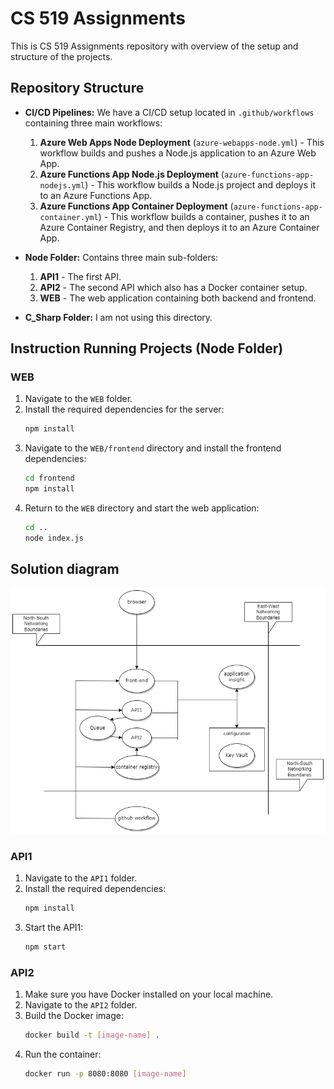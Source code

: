 # CS 519 Assignments

This is CS 519 Assignments repository with overview of the setup and structure of the projects.

## Repository Structure

- **CI/CD Pipelines:** We have a CI/CD setup located in `.github/workflows` containing three main workflows:
  1. **Azure Web Apps Node Deployment** (`azure-webapps-node.yml`) - This workflow builds and pushes a Node.js application to an Azure Web App.
  2. **Azure Functions App Node.js Deployment** (`azure-functions-app-nodejs.yml`) - This workflow builds a Node.js project and deploys it to an Azure Functions App.
  3. **Azure Functions App Container Deployment** (`azure-functions-app-container.yml`) - This workflow builds a container, pushes it to an Azure Container Registry, and then deploys it to an Azure Container App.
  
- **Node Folder:** Contains three main sub-folders:
  1. **API1** - The first API.
  2. **API2** - The second API which also has a Docker container setup.
  3. **WEB** - The web application containing both backend and frontend.

- **C_Sharp Folder:** I am not using this directory.

## Instruction Running Projects (Node Folder)

### WEB

1. Navigate to the `WEB` folder.
2. Install the required dependencies for the server:
   ```bash
   npm install
   ```
3. Navigate to the `WEB/frontend` directory and install the frontend dependencies:
   ```bash
   cd frontend
   npm install
   ```
4. Return to the `WEB` directory and start the web application:
   ```bash
   cd ..
   node index.js
   ```
   
## Solution diagram
![image](https://github.com/jasonoh1998/CS-519/blob/main/arc.png)

### API1

1. Navigate to the `API1` folder.
2. Install the required dependencies:
   ```bash
   npm install
   ```
3. Start the API1:
   ```bash
   npm start
   ```

### API2

1. Make sure you have Docker installed on your local machine.
2. Navigate to the `API2` folder.
3. Build the Docker image:
   ```bash
   docker build -t [image-name] .
   ```
4. Run the container:
   ```bash
   docker run -p 8080:8080 [image-name]
   ```
